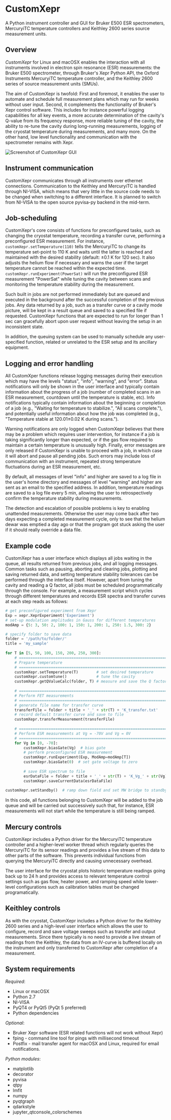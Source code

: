 # CustomXepr

A Python instrument controller and GUI for Bruker E500 ESR spectrometers, MercuryiTC temperature controllers and Keithley 2600 series source measurement units.

## Overview

*CustomXepr* for Linux and macOSX enables the interaction with all instruments involved in electron spin resonance (ESR) measurements: the Bruker E500 spectrometer, through Bruker's Xepr Python API, the Oxford Instruments MercuryiTC temperature controller, and the Keithley 2600 series of source measurement units (SMUs).

The aim of CustomXepr is twofold: First and foremost, it enables the user to automate and schedule full measurement plans which may run for weeks without user input. Second, it complements the functionality of Bruker's Xepr control software. This includes for instance powerful logging capabilities for all key events, a more accurate determination of the cavity's Q-value from its frequency response, more reliable tuning of the cavity, the ability to re-tune the cavity during long-running measurements, logging of the cryostat temperature during measurements, and many more. On the other hand, low level functionality and communication with the spectrometer remains with Xepr.

![Screenshot of CustomXepr GUI](/Screenshots/Screenshot_all_dark.png)

## Instrument communication
CustomXepr communicates through all instruments over ethernet connections. Communication to the Keithley and MercuryiTC is handled through NI-VISA, which means that very little in the source code needs to be changed when switching to a different interface. It is planned to switch from NI-VISA to the open source pyvisa-py backend in the mid-term.

## Job-scheduling

CustomXepr's core consists of functions for preconfigured tasks, such as changing the cryostat temperature, recording a transfer curve, performing a preconfigured ESR measurement.
For instance, `customXepr.setTemperature(110)` tells the MercuryiTC to change its temperature set-point to 110 K and waits until the latter is reached and maintained with the desired stability (default: ±0.1 K for 120 sec). It also adjusts the helium flow if necessary and warns the user if the target temperature cannot be reached within the expected time.
`customXepr.runExperiment(PowerSat)` will run the preconfigured ESR measurement "PowerSat" while tuning the cavity between scans and monitoring the temperature stability during the measurement.

Such built in jobs are not performed immediately but are queued and executed in the background after the successful completion of the previous jobs. Any data returned by a job, such as a transfer curve or a cavity mode picture, will be kept in a result queue and saved to a specified file if requested. CustomXepr functions that are expected to run for longer than 1 sec can gracefully abort upon user request without leaving the setup in an inconsistent state.

In addition, the queuing system can be used to manually schedule any user-specified function, related or unrelated to the ESR setup and its ancillary equipment.

## Logging and error handling

All CustomXper functions release logging messages during their execution which may have the levels "status", "info", "warning", and "error". Status notifications will only be shown in the user interface and typically contain information about the progress of a job (number of completed scans in an ESR measurement, countdown until the temperature is stable, etc). Info notifications typically contain information about the  beginning or completion of a job (e.g., "Waiting for temperature to stabilize.", "All scans complete."), and potentially useful information about how the job was completed (e.g., "Temperature stable at 120.01±0.02 K during scans.").

Warning notifications are only logged when CustomXepr believes that there may be a problem which requires user intervention, for instance if a job is taking significantly longer than expected, or if the gas flow required to maintain a certain temperature is unusually high. Finally, error messages are only released if CustomXepr is unable to proceed with a job, in which case it will abort and pause all pending jobs. Such errors may include loss of communication with an instrument, repeated strong temperature fluctuations during an ESR measurement, etc.

By default, all messages of level "info" and higher are saved to a log file in the user's home directory and messages of level "warning" and higher are sent as an email to the specified address. In addition, temperature readings are saved to a log file every 5 min, allowing the user to retrospectively confirm the temperature stability during measurements.

The detection and escalation of possible problems is key to enabling unattended measurements. Otherwise the user may come back after two days expecting a completed measurement cycle, only to see that the helium dewar was emptied a day ago or that the program got stuck asking the user if it should really override a data file.

## Example code

CustomXepr has a user interface which displays all jobs waiting in the queue, all results returned from previous jobs, and all logging messages. Common tasks such as pausing, aborting and clearing jobs, plotting and saving returned data, and setting temperature stability tolerances can be performed through the interface itself. However, apart from tuning the cavity and reading a Q factor, all jobs  must be scheduled programmatically through the console. For example, a measurement script which cycles through different temperatures and records ESR spectra and transfer curves at each step reads as follows:

```python
# get preconfigured experiment from Xepr
Exp = xepr.XeprExperiment('Experiment')
# set-up modulation amplitudes in Gauss for different temperatures
modAmp = {5: 3, 50: 2, 100: 1, 150: 1, 200: 1, 250: 1.5, 300: 2}

# specify folder to save data
folder = '/path/to/folder/'
title = 'my_sample'
	
for T in [5, 50, 100, 150, 200, 250, 300]:
	# =================================================================
	# Prepare temperature
	# =================================================================
	customXepr.setTemperature(T)        # set desired temperature 
	customXepr.customtune()             # tune the cavity
	customXepr.getQValueCalc(folder, T) # measure and save the Q factor
	
	# =================================================================
	# Perform FET measurements
	# =================================================================
	# generate file name for transfer curve
	transferFile = folder + title + '_' + str(T) + 'K_transfer.txt'
	# record default transfer curve and save to file
	customXepr.transferMeasurement(transferFile)
	
	# =================================================================
	# Perform ESR measurements at Vg = -70V and Vg = 0V
	# =================================================================
	for Vg in [0, -70]:
	  	customXepr.biasGate(Vg)  # bias gate
		# perform preconfigured ESR measurement
		customXepr.runExperiment(Exp, ModAmp=modAmp[T])
		customXepr.biasGate(0)  # set gate voltage to zero
        
    	# save ESR spectrum to file
		esrDataFile = folder + title + '_' + str(T) + 'K_Vg_' + str(Vg)
		customXepr.saveCurrentData(esrDataFile)
       
customXepr.setStandby()  # ramp down field and set MW bridge to standby	
```

In this code, all functions belonging to CustomXepr will be added to the job queue and will be carried out successively such that, for instance, ESR measurements will not start while the temperature is still being ramped.

## Mercury controls
CustomXepr includes a Python driver for the MercuryiTC temperature controller and a higher-level worker thread which regularly queries the MercuryiTC for its sensor readings and provides a live stream of this data to other parts of the software. This prevents individual functions from querying the MercuryiTC directly and causing unnecessary overhead.

The user interface for the cryostat plots historic temperature readings going back up to 24 h and provides access to relevant temperature control settings such as gas flow, heater power, and ramping speed while lower-level configurations such as calibration tables must be changed programatically.

## Keithley controls
As with the cryostat, CustomXepr includes a Python driver for the Keithley 2600 series and a high-level user interface which allows the user to configure, record and save voltage sweeps such as transfer and output measurements. Since there typically is no need to provide a live stream of readings from the Keithley, the data from an IV-curve is buffered locally on the instrument and only transferred to CustomXepr after completion of a measurement.

## System requirements
*Required*:

- Linux or macOSX
- Python 2.7
- NI-VISA
- PyQT4 or PyQt5 (PyQt 5 preferred)
- Python dependencies

*Optional*:

- Bruker Xepr software (ESR related functions will not work without Xepr)
- fping   - command line tool for pings with millisecond timeout
- Postfix - mail transfer agent for macOSX and Linux, required for email
          notifications. 
	  
*Python modules*:

- matplotlib
- decorator
- pyvisa
- qtpy
- lmfit
- numpy
- pyqtgraph
- qdarkstyle
- jupyter_qtconsole_colorschemes
